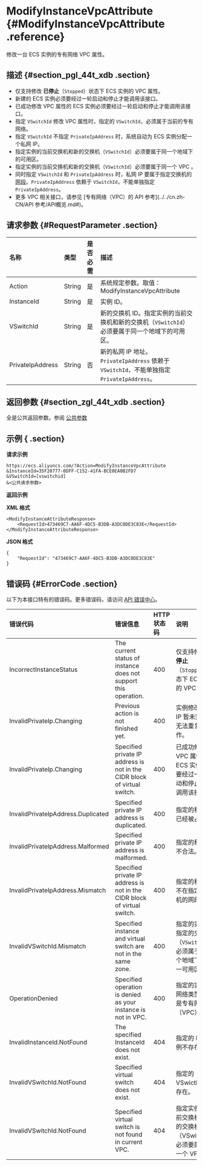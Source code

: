 # ModifyInstanceVpcAttribute {#ModifyInstanceVpcAttribute .reference}

修改一台 ECS 实例的专有网络 VPC 属性。

## 描述 {#section_pgl_44t_xdb .section}

-   仅支持修改 **已停止**（`Stopped`）状态下 ECS 实例的 VPC 属性。
-   新建的 ECS 实例必须要经过一轮启动和停止才能调用该接口。
-   已成功修改 VPC 属性的 ECS 实例必须要经过一轮启动和停止才能调用该接口。
-   指定 `VSwitchId` 修改 VPC 属性时，指定的 `VSwitchId`，必须属于当前的专有网络。
-   指定 `VSwitchId` 不指定 `PrivateIpAddress` 时，系统自动为 ECS 实例分配一个私网 IP。
-   指定实例的当前交换机和新的交换机（`VSwitchId`）必须要属于同一个地域下的可用区。
-   指定实例的当前交换机和新的交换机（`VSwitchId`）必须要属于同一个 VPC 。
-   同时指定 `VSwitchId` 和 `PrivateIpAddress` 时，私网 IP 要属于指定交换机的 [网段](../../cn.zh-CN/产品简介/什么是专有网络.md#section_w1b_tvz_ndb)。`PrivateIpAddress` 依赖于 `VSwitchId`，不能单独指定 `PrivateIpAddress`。
-   更多 VPC 相关接口，请参见 [专有网络（VPC）的 API 参考](../../cn.zh-CN/API 参考/API概览.md#)。

## 请求参数 {#RequestParameter .section}

|名称|类型|是否必需|描述|
|:-|:-|:---|:-|
|Action|String|是|系统规定参数。取值：ModifyInstanceVpcAttribute|
|InstanceId|String|是|实例 ID。|
|VSwitchId|String|是|新的交换机 ID。指定实例的当前交换机和新的交换机（`VSwitchId`）必须要属于同一个地域下的可用区。|
|PrivateIpAddress|String|否|新的私网 IP 地址。`PrivateIpAddress` 依赖于 `VSwitchId`，不能单独指定 `PrivateIpAddress`。|

## 返回参数 {#section_zgl_44t_xdb .section}

全是公共返回参数。参阅 [公共参数](cn.zh-CN/API参考/调用方式/公共参数.md#commonResponseParameters)

## 示例 { .section}

**请求示例** 

```
https://ecs.aliyuncs.com/?Action=ModifyInstanceVpcAttribute
&InstanceId=35F20777-0DFF-C152-41FA-BCE0EA0B2FD7
&VSwitchId=[vswitchid]
&<公共请求参数>
```

**返回示例** 

**XML 格式**

```
<ModifyInstanceAttributeResponse>
    <RequestId>473469C7-AA6F-4DC5-B3DB-A3DC0DE3C83E</RequestId>
</ModifyInstanceAttributeResponse>
```

 **JSON 格式** 

```
{
    "RequestId": "473469C7-AA6F-4DC5-B3DB-A3DC0DE3C83E"
}
```

## 错误码 {#ErrorCode .section}

以下为本接口特有的错误码。更多错误码，请访问 [API 错误中心](https://error-center.aliyun.com/status/product/Ecs)。

|错误代码|错误信息|HTTP 状态码|说明|
|:---|:---|:-------|:-|
|IncorrectInstanceStatus|The current status of instance does not support this operation.|400|仅支持修改 **已停止**（`Stopped`）状态下 ECS 实例的 VPC 属性。|
|InvalidPrivateIp.Changing|Previous action is not finished yet.|400|实例修改私网 IP 暂未完成，无法重复操作。|
|InvalidPrivateIp.Changing|Specified private IP address is not in the CIDR block of virtual switch.|400|已成功修改 VPC 属性的 ECS 实例必须要经过一轮启动和停止才能调用该接口。|
|InvalidPrivateIpAddress.Duplicated|Specified private IP address is duplicated.|400|指定的私网 IP 已经被占用。|
|InvalidPrivateIpAddress.Malformed|Specified private IP address is malformed.|400|指定的私网 IP 不合法。|
|InvalidPrivateIpAddress.Mismatch|Specified private IP address is not in the CIDR block of virtual switch.|400|指定的私网 IP 不在指定交换机的网段中|
|InvalidVSwitchId.Mismatch|Specified instance and virtual switch are not in the same zone.|400|指定的实例和指定的交换机（`VSwitchId`）必须属于同一个地域下的同一可用区。|
|OperationDenied|Specified operation is denied as your instance is not in VPC.|400|指定的实例的网络类型必须是专有网络（VPC）。|
|InvalidInstanceId.NotFound|The specified InstanceId does not exist.|404|指定的 ECS 实例不存在。|
|InvalidVSwitchId.NotFound|Specified virtual switch does not exist.|404|指定的 VSwicthId 不存在。|
|InvalidVSwitchId.NotFound|Specified virtual switch is not found in current VPC.|404|指定实例的当前交换机和新的交换机（VSwitchId）必须要属于同一个 VPC 。|

